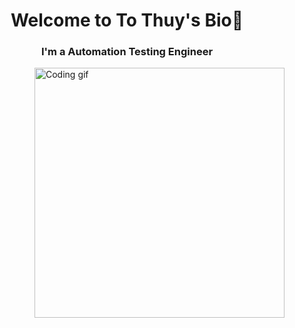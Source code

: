 <h1 align="center"> Welcome to To Thuy's Bio👋 </h1>
<h3 align="center">I'm a Automation Testing Engineer</h3>
<img alt="Coding gif" width="400" align="right" src="https://media4.giphy.com/media/v1.Y2lkPTc5MGI3NjExd2ZycXB3MzhzZjV2ZHE0M3AzOWUzNWhpd2tmcHBqaWlvaWtxMTh6ZyZlcD12MV9pbnRlcm5hbF9naWZfYnlfaWQmY3Q9Zw/qgQUggAC3Pfv687qPC/giphy.gif">

<!--
**ThuyHoang-01/ThuyHoang-01** is a ✨ _special_ ✨ repository because its `README.md` (this file) appears on your GitHub profile.

Here are some ideas to get you started:

- 🔭 I’m currently working on ...
- 🌱 I’m currently learning ...
- 👯 I’m looking to collaborate on ...
- 🤔 I’m looking for help with ...
- 💬 Ask me about ...
- 📫 How to reach me: ...
- 😄 Pronouns: ...
- ⚡ Fun fact: ...
-->
